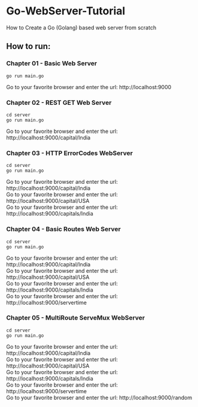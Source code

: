 # Go-WebServer-Tutorial
How to Create a Go (Golang) based web server from scratch

## How to run:

### Chapter 01 - Basic Web Server
```
go run main.go  
```
Go to your favorite browser and enter the url: http://localhost:9000

### Chapter 02 - REST GET Web Server
```
cd server  
go run main.go  
```
Go to your favorite browser and enter the url: http://localhost:9000/capital/India

### Chapter 03 - HTTP ErrorCodes WebServer
```
cd server  
go run main.go  
```
Go to your favorite browser and enter the url: http://localhost:9000/capital/India  
Go to your favorite browser and enter the url: http://localhost:9000/capital/USA  
Go to your favorite browser and enter the url: http://localhost:9000/capitals/India  

### Chapter 04 - Basic Routes Web Server
```
cd server  
go run main.go  
```
Go to your favorite browser and enter the url: http://localhost:9000/capital/India  
Go to your favorite browser and enter the url: http://localhost:9000/capital/USA  
Go to your favorite browser and enter the url: http://localhost:9000/capitals/India  
Go to your favorite browser and enter the url: http://localhost:9000/servertime  

### Chapter 05 - MultiRoute ServeMux WebServer 
```
cd server  
go run main.go  
```
Go to your favorite browser and enter the url: http://localhost:9000/capital/India  
Go to your favorite browser and enter the url: http://localhost:9000/capital/USA  
Go to your favorite browser and enter the url: http://localhost:9000/capitals/India  
Go to your favorite browser and enter the url: http://localhost:9000/servertime  
Go to your favorite browser and enter the url: http://localhost:9000/random  
